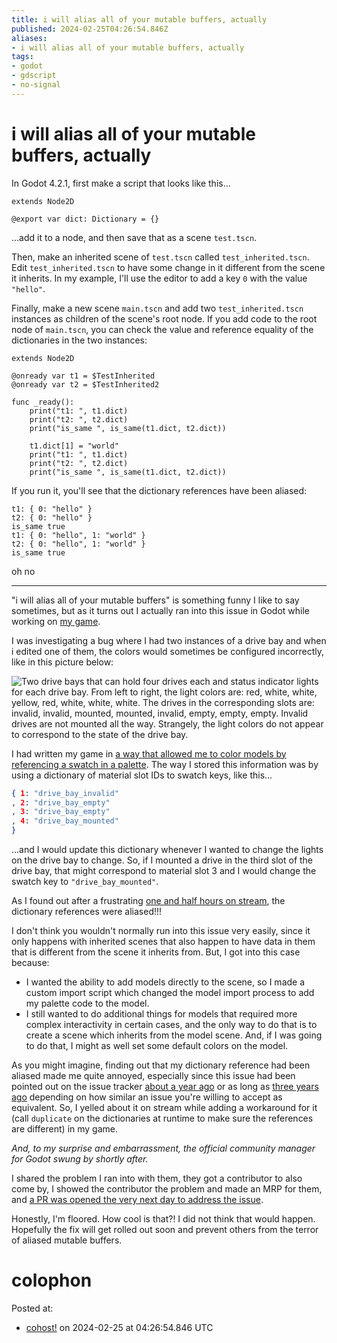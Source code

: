 ```yaml
---
title: i will alias all of your mutable buffers, actually
published: 2024-02-25T04:26:54.846Z
aliases:
- i will alias all of your mutable buffers, actually
tags:
- godot
- gdscript
- no-signal
---
```


# i will alias all of your mutable buffers, actually

In Godot 4.2.1, first make a script that looks like this...

```gdscript
extends Node2D

@export var dict: Dictionary = {}
```

...add it to a node, and then save that as a scene `test.tscn`.

Then, make an inherited scene of `test.tscn` called `test_inherited.tscn`. Edit `test_inherited.tscn` to have some change in it different from the scene it inherits. In my example, I'll use the editor to add a key `0` with the value `"hello"`.

Finally, make a new scene `main.tscn` and add two `test_inherited.tscn` instances as children of the scene's root node. If you add code to the root node of `main.tscn`, you can check the value and reference equality of the dictionaries in the two instances:

```gdscript
extends Node2D

@onready var t1 = $TestInherited
@onready var t2 = $TestInherited2

func _ready():
	print("t1: ", t1.dict)
	print("t2: ", t2.dict)
	print("is_same ", is_same(t1.dict, t2.dict))
	
	t1.dict[1] = "world"
	print("t1: ", t1.dict)
	print("t2: ", t2.dict)
	print("is_same ", is_same(t1.dict, t2.dict))
```

If you run it, you'll see that the dictionary references have been aliased:

```
t1: { 0: "hello" }
t2: { 0: "hello" }
is_same true
t1: { 0: "hello", 1: "world" }
t2: { 0: "hello", 1: "world" }
is_same true
```

oh no

---

"i will alias all of your mutable buffers" is something funny I like to say sometimes, but as it turns out I actually ran into this issue in Godot while working on [my game](../press-kits/no-signal.md).

I was investigating a bug where I had two instances of a drive bay and when i edited one of them, the colors would sometimes be configured incorrectly, like in this picture below:

![Two drive bays that can hold four drives each and status indicator lights for each drive bay. From left to right, the light colors are: red, white, white, yellow, red, white, white, white. The drives in the corresponding slots are: invalid, invalid, mounted, mounted, invalid, empty, empty, empty. Invalid drives are not mounted all the way. Strangely, the light colors do not appear to correspond to the state of the drive bay.](20240225_042654-drive-bays.png)

I had written my game in [a way that allowed me to color models by referencing a swatch in a palette](20231221.md). The way I stored this information was by using a dictionary of material slot IDs to swatch keys, like this...

```json
{ 1: "drive_bay_invalid"
, 2: "drive_bay_empty"
, 3: "drive_bay_empty"
, 4: "drive_bay_mounted"
}
```

...and I would update this dictionary whenever I wanted to change the lights on the drive bay to change. So, if I mounted a drive in the third slot of the drive bay, that might correspond to material slot 3 and I would change the swatch key to `"drive_bay_mounted"`.

As I found out after a frustrating [one and half hours on stream](https://vods.exodrifter.space/2024/02/22/1830), the dictionary references were aliased!!!

I don't think you wouldn't normally run into this issue very easily, since it only happens with inherited scenes that also happen to have data in them that is different from the scene it inherits from. But, I got into this case because:

- I wanted the ability to add models directly to the scene, so I made a custom import script which changed the model import process to add my palette code to the model.
- I still wanted to do additional things for models that required more complex interactivity in certain cases, and the only way to do that is to create a scene which inherits from the model scene. And, if I was going to do that, I might as well set some default colors on the model.

As you might imagine, finding out that my dictionary reference had been aliased made me quite annoyed, especially since this issue had been pointed out on the issue tracker [about a year ago](https://github.com/godotengine/godot/issues/65589) or as long as [three years ago](https://github.com/godotengine/godot/issues/48038) depending on how similar an issue you're willing to accept as equivalent. So, I yelled about it on stream while adding a workaround for it (call `duplicate` on the dictionaries at runtime to make sure the references are different) in my game.

_And, to my surprise and embarrassment, the official community manager for Godot swung by shortly after._

I shared the problem I ran into with them, they got a contributor to also come by, I showed the contributor the problem and made an MRP for them, and [a PR was opened the very next day to address the issue](https://github.com/godotengine/godot/pull/88741).

Honestly, I'm floored. How cool is that?! I did not think that would happen. Hopefully the fix will get rolled out soon and prevent others from the terror of aliased mutable buffers.

# colophon

Posted at:
- [cohost!](https://cohost.org/exodrifter/post/4678975-i-will-alias-all-of) on 2024-02-25 at 04:26:54.846 UTC
